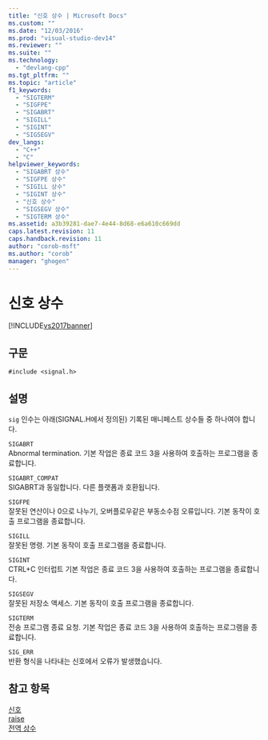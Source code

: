 ```yaml
---
title: "신호 상수 | Microsoft Docs"
ms.custom: ""
ms.date: "12/03/2016"
ms.prod: "visual-studio-dev14"
ms.reviewer: ""
ms.suite: ""
ms.technology: 
  - "devlang-cpp"
ms.tgt_pltfrm: ""
ms.topic: "article"
f1_keywords: 
  - "SIGTERM"
  - "SIGFPE"
  - "SIGABRT"
  - "SIGILL"
  - "SIGINT"
  - "SIGSEGV"
dev_langs: 
  - "C++"
  - "C"
helpviewer_keywords: 
  - "SIGABRT 상수"
  - "SIGFPE 상수"
  - "SIGILL 상수"
  - "SIGINT 상수"
  - "신호 상수"
  - "SIGSEGV 상수"
  - "SIGTERM 상수"
ms.assetid: a3b39281-dae7-4e44-8d68-e6a610c669dd
caps.latest.revision: 11
caps.handback.revision: 11
author: "corob-msft"
ms.author: "corob"
manager: "ghogen"
---
```

# 신호 상수
[!INCLUDE[vs2017banner](../assembler/inline/includes/vs2017banner.md)]

## 구문  
  
```  
#include <signal.h>  
```  
  
## 설명  
 `sig` 인수는 아래\(SIGNAL.H에서 정의된\) 기록된 매니페스트 상수들 중 하나여야 합니다.  
  
 `SIGABRT`  
 Abnormal termination.  기본 작업은 종료 코드 3을 사용하여 호출하는 프로그램을 종료합니다.  
  
 `SIGABRT_COMPAT`  
 SIGABRT과 동일합니다.  다른 플랫폼과 호환됩니다.  
  
 `SIGFPE`  
 잘못된 연산이나 0으로 나누기, 오버플로우같은 부동소수점 오류입니다.  기본 동작이 호출 프로그램을 종료합니다.  
  
 `SIGILL`  
 잘못된 명령.  기본 동작이 호출 프로그램을 종료합니다.  
  
 `SIGINT`  
 CTRL\+C 인터럽트  기본 작업은 종료 코드 3을 사용하여 호출하는 프로그램을 종료합니다.  
  
 `SIGSEGV`  
 잘못된 저장소 액세스.  기본 동작이 호출 프로그램을 종료합니다.  
  
 `SIGTERM`  
 전송 프로그램 종료 요청.  기본 작업은 종료 코드 3을 사용하여 호출하는 프로그램을 종료합니다.  
  
 `SIG_ERR`  
 반환 형식을 나타내는 신호에서 오류가 발생했습니다.  
  
## 참고 항목  
 [신호](../c-runtime-library/reference/signal.md)   
 [raise](../c-runtime-library/reference/raise.md)   
 [전역 상수](../c-runtime-library/global-constants.md)